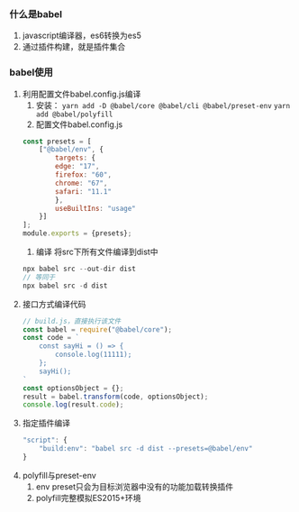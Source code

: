 ### 什么是babel
1. javascript编译器，es6转换为es5
1. 通过插件构建，就是插件集合

### babel使用
1. 利用配置文件babel.config.js编译
    1. 安装：
        `yarn add -D @babel/core @babel/cli @babel/preset-env`
        `yarn add @babel/polyfill`
    1. 配置文件babel.config.js
    ```js
    const presets = [
        ["@babel/env", {
            targets: {
            edge: "17",
            firefox: "60",
            chrome: "67",
            safari: "11.1"
            },
            useBuiltIns: "usage"
        }]
    ];
    module.exports = {presets};
    ```
    1.  编译
    将src下所有文件编译到dist中
    ```js
    npx babel src --out-dir dist
    // 等同于
    npx babel src -d dist
    ```
1. 接口方式编译代码
    ```js
    // build.js，直接执行该文件
    const babel = require("@babel/core");
    const code = `
        const sayHi = () => {
            console.log(11111);
        };
        sayHi();
    `
    const optionsObject = {};
    result = babel.transform(code, optionsObject);
    console.log(result.code);
    ```
1. 指定插件编译
    ```js
    "script": {
        "build:env": "babel src -d dist --presets=@babel/env"
    }
    ```
1. polyfill与preset-env
    1. env preset只会为目标浏览器中没有的功能加载转换插件
    1. polyfill完整模拟ES2015+环境